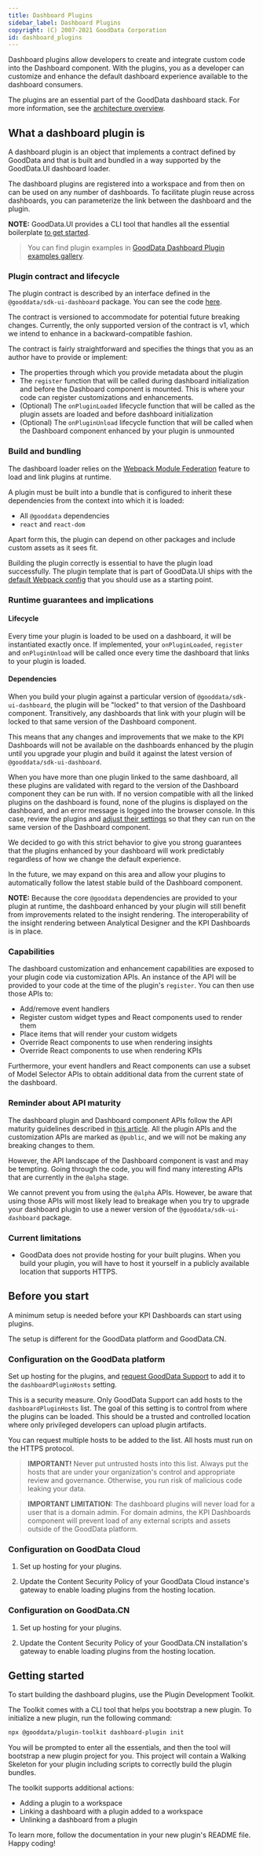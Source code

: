 ```yaml
---
title: Dashboard Plugins
sidebar_label: Dashboard Plugins
copyright: (C) 2007-2021 GoodData Corporation
id: dashboard_plugins
---
```


Dashboard plugins allow developers to create and integrate custom code into the Dashboard component. With the plugins, you
as a developer can customize and enhance the default dashboard experience available to the dashboard consumers.

The plugins are an essential part of the GoodData dashboard stack. For more information, see the
[architecture overview](18_dashboard_intro.md#dashboard-component-architecture).

## What a dashboard plugin is

A dashboard plugin is an object that implements a contract defined by GoodData and that is built and bundled
in a way supported by the GoodData.UI dashboard loader.

The dashboard plugins are registered into a workspace and from then on can be used on any number of dashboards. To
facilitate plugin reuse across dashboards, you can parameterize the link between the dashboard and the plugin.

**NOTE:** GoodData.UI provides a CLI tool that handles all the essential boilerplate [to get started](18_dashboard_plugins.md#getting-started).

>You can find plugin examples in [GoodData Dashboard Plugin examples gallery](https://github.com/gooddata/gooddata-plugin-examples).

### Plugin contract and lifecycle

The plugin contract is described by an interface defined in the `@gooddata/sdk-ui-dashboard` package. You can see the code
[here](https://github.com/gooddata/gooddata-ui-sdk/blob/master/libs/sdk-ui-dashboard/src/plugins/plugin.ts).

The contract is versioned to accommodate for potential future breaking changes. Currently, the only supported version of
the contract is v1, which we intend to enhance in a backward-compatible fashion.

The contract is fairly straightforward and specifies the things that you as an author have to provide or implement:

-  The properties through which you provide metadata about the plugin
-  The `register` function that will be called during dashboard initialization and before the Dashboard component
   is mounted. This is where your code can register customizations and enhancements.
-  (Optional) The `onPluginLoaded` lifecycle function that will be called as the plugin assets are loaded and
   before dashboard initialization
-  (Optional) The `onPluginUnload` lifecycle function that will be called when the Dashboard component
   enhanced by your plugin is unmounted

### Build and bundling

The dashboard loader relies on the [Webpack Module Federation](https://webpack.js.org/concepts/module-federation/) feature to load and link
plugins at runtime.

A plugin must be built into a bundle that is configured to inherit these dependencies from the context into which it is loaded:

-  All `@gooddata` dependencies
-  `react` and `react-dom`

Apart form this, the plugin can depend on other packages and include custom assets as it sees fit.

Building the plugin correctly is essential to have the plugin load successfully. The plugin template that is part of
GoodData.UI ships with the [default Webpack config](https://github.com/gooddata/gooddata-ui-sdk/blob/master/tools/dashboard-plugin-template/webpack.config.js)
that you should use as a starting point.

### Runtime guarantees and implications

#### Lifecycle

Every time your plugin is loaded to be used on a dashboard, it will be instantiated exactly once. If implemented, your
`onPluginLoaded`, `register` and `onPluginUnload` will be called once every time the dashboard that links to your
plugin is loaded.

#### Dependencies

When you build your plugin against a particular version of `@gooddata/sdk-ui-dashboard`, the plugin will be "locked" to
that version of the Dashboard component. Transitively, any dashboards that link with your plugin will be locked to
that same version of the Dashboard component.

This means that any changes and improvements that we make to the KPI Dashboards will not be available on the
dashboards enhanced by the plugin until you upgrade your plugin and build it against the latest version of
`@gooddata/sdk-ui-dashboard`.

When you have more than one plugin linked to the same dashboard, all these plugins are validated with regard to the version of
the Dashboard component they can be run with. If no version compatible with all the linked plugins on the dashboard is found,
none of the plugins is displayed on the dashboard, and an error message is logged into the browser console. In this case,
review the plugins and [adjust their settings](https://github.com/gooddata/gooddata-ui-sdk/blob/master/tools/dashboard-plugin-template/README.template.md#how-can-i-setup-compatibility-of-the-plugin) so that they can run on the same version of the Dashboard component.

We decided to go with this strict behavior to give you strong guarantees that the plugins enhanced by your
dashboard will work predictably regardless of how we change the default experience.

In the future, we may expand on this area and allow your plugins to automatically follow the latest stable build
of the Dashboard component.

**NOTE:** Because the core `@gooddata` dependencies are provided to your plugin at runtime, the dashboard enhanced
by your plugin will still benefit from improvements related to the insight rendering. The interoperability of the insight rendering
between Analytical Designer and the KPI Dashboards is in place.

### Capabilities

The dashboard customization and enhancement capabilities are exposed to your plugin code via customization APIs. An
instance of the API will be provided to your code at the time of the plugin's `register`. You can then use those APIs to:

-  Add/remove event handlers
-  Register custom widget types and React components used to render them
-  Place items that will render your custom widgets
-  Override React components to use when rendering insights
-  Override React components to use when rendering KPIs

Furthermore, your event handlers and React components can use a subset of Model Selector APIs to obtain additional
data from the current state of the dashboard.

### Reminder about API maturity

The dashboard plugin and Dashboard component APIs follow the API maturity guidelines described in [this article](02_start__api_maturity.md). All
the plugin APIs and the customization APIs are marked as `@public`, and we will not be making any breaking changes to them.

However, the API landscape of the Dashboard component is vast and may be tempting. Going through the code, you will find many
interesting APIs that are currently in the `@alpha` stage.

We cannot prevent you from using the `@alpha` APIs. However, be aware that using those APIs will most likely
lead to breakage when you try to upgrade your dashboard plugin to use a newer version of the `@gooddata/sdk-ui-dashboard` package.

### Current limitations

-  GoodData does not provide hosting for your built plugins. When you build your plugin, you will have to
   host it yourself in a publicly available location that supports HTTPS.

## Before you start

A minimum setup is needed before your KPI Dashboards can start using plugins.

The setup is different for the GoodData platform and GoodData.CN.

### Configuration on the GoodData platform

Set up hosting for the plugins, and [request GoodData Support](https://support.gooddata.com/hc/en-us/requests/new?ticket_form_id=582387)
to add it to the `dashboardPluginHosts` setting.

This is a security measure. Only GoodData Support can add hosts to the `dashboardPluginHosts` list.
The goal of this setting is to control from where the plugins can be loaded. This should
be a trusted and controlled location where only privileged developers can upload plugin artifacts.

You can request multiple hosts to be added to the list. All hosts must run on the HTTPS protocol.

>**IMPORTANT!** Never put untrusted hosts into this list. Always put the hosts that are under your organization's
control and appropriate review and governance. Otherwise, you run risk of malicious code leaking your data.

>**IMPORTANT LIMITATION:** The dashboard plugins will never load for a user that is a domain admin. For domain admins,
the KPI Dashboards component will prevent load of any external scripts and assets outside of the GoodData
platform.

### Configuration on GoodData Cloud

1. Set up hosting for your plugins.

2. Update the Content Security Policy of your GoodData Cloud instance's gateway to enable loading plugins from the hosting location.

### Configuration on GoodData.CN

1. Set up hosting for your plugins.

2. Update the Content Security Policy of your GoodData.CN installation's gateway to enable loading plugins from the hosting location.

## Getting started

To start building the dashboard plugins, use the Plugin Development Toolkit.

The Toolkit comes with a CLI tool that helps you bootstrap a new plugin. To initialize a new plugin, run the following command:

```bash
npx @gooddata/plugin-toolkit dashboard-plugin init
```

You will be prompted to enter all the essentials, and then the tool will bootstrap a new plugin project for you. This
project will contain a Walking Skeleton for your plugin including scripts to correctly build the plugin bundles.

The toolkit supports additional actions:

-  Adding a plugin to a workspace
-  Linking a dashboard with a plugin added to a workspace
-  Unlinking a dashboard from a plugin

To learn more, follow the documentation in your new plugin's README file. Happy coding!